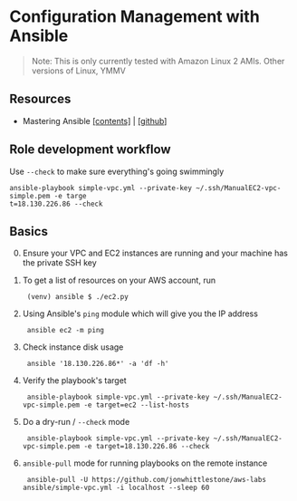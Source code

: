 # Configuration Management with Ansible

> Note: This is only currently tested with Amazon Linux 2 AMIs. Other versions of Linux, YMMV

## Resources

- Mastering Ansible [[contents]](https://learning.oreilly.com/library/view/mastering-ansible-/9781789951547/b684fd64-63ba-4ecf-bf3d-3acf1a74cf39.xhtml) | [[github]](https://github.com/PacktPublishing/Mastering-Ansible-Third-Edition)

## Role development workflow

Use `--check` to make sure everything's going swimmingly

    ansible-playbook simple-vpc.yml --private-key ~/.ssh/ManualEC2-vpc-simple.pem -e targe
    t=18.130.226.86 --check

## Basics

0. Ensure your VPC and EC2 instances are running and your machine has the private SSH key
1. To get a list of resources on your AWS account, run
    
        (venv) ansible $ ./ec2.py

2. Using Ansible's `ping` module which will give you the IP address
        
        ansible ec2 -m ping

3. Check instance disk usage

        ansible '18.130.226.86*' -a 'df -h'

4. Verify the playbook's target

        ansible-playbook simple-vpc.yml --private-key ~/.ssh/ManualEC2-vpc-simple.pem -e target=ec2 --list-hosts

5. Do a dry-run / `--check` mode

        ansible-playbook simple-vpc.yml --private-key ~/.ssh/ManualEC2-vpc-simple.pem -e target=18.130.226.86 --check

6. `ansible-pull` mode for running playbooks on the remote instance

        ansible-pull -U https://github.com/jonwhittlestone/aws-labs ansible/simple-vpc.yml -i localhost --sleep 60




